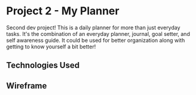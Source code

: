 # Project 2 - My Planner

Second dev project! This is a daily planner for more than just everyday tasks. It's the combination of an everyday planner, journal, goal setter, and self awareness guide. It could be used for better organization along with getting to know yourself a bit better!

## Technologies Used

## Wireframe

